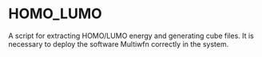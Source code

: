 # HOMO_LUMO
A script for extracting HOMO/LUMO energy and generating cube files.
It is necessary to deploy the software Multiwfn correctly in the system.
